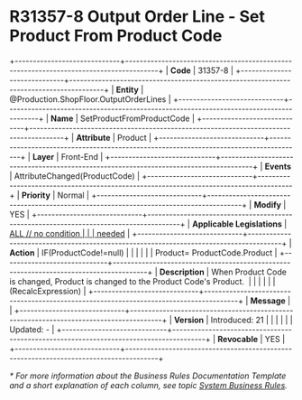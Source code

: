 ﻿---
erp.type: front-end-business-rule
erp.entity: Production.ShopFloor.OutputOrderLines
---

# R31357-8 Output Order Line - Set Product From Product Code
+-----------------------------+---------------------------------------------------------------------------------------+
| **Code**                    | 31357-8                                                                               |
+-----------------------------+---------------------------------------------------------------------------------------+
| **Entity**                  | @Production.ShopFloor.OutputOrderLines                                                |
+-----------------------------+---------------------------------------------------------------------------------------+
| **Name**                    | SetProductFromProductCode                                                             |
+-----------------------------+---------------------------------------------------------------------------------------+
| **Attribute**               | Product                                                                               |
+-----------------------------+---------------------------------------------------------------------------------------+
| **Layer**                   | Front-End                                                                             |
+-----------------------------+---------------------------------------------------------------------------------------+
| **Events**                  | AttributeChanged(ProductCode)                                                         |
+-----------------------------+---------------------------------------------------------------------------------------+
| **Priority**                | Normal                                                                                |
+-----------------------------+---------------------------------------------------------------------------------------+
| **Modify**                  | YES                                                                                   |
+-----------------------------+---------------------------------------------------------------------------------------+
| **Applicable Legislations** | [ALL // no condition                                                                  |
|                             | needed](xref:applicable-legislations)                                                 |
+-----------------------------+---------------------------------------------------------------------------------------+
| **Action**                  | IF(ProductCode!=null)                                                                 |
|                             |                                                                                       |
|                             | Product= ProductCode.Product                                                          |
+-----------------------------+---------------------------------------------------------------------------------------+
| **Description**             | When Product Code is changed, Product is changed to the Product Code\'s Product.      |
|                             |                                                                                       |
|                             | (RecalcExpression)                                                                    |
+-----------------------------+---------------------------------------------------------------------------------------+
| **Message**                 |                                                                                       |
+-----------------------------+---------------------------------------------------------------------------------------+
| **Version**                 | Introduced: 21                                                                        |
|                             |                                                                                       |
|                             | Updated: -                                                                            |
+-----------------------------+---------------------------------------------------------------------------------------+
| **Revocable**               | YES                                                                                   |
+-----------------------------+---------------------------------------------------------------------------------------+

*\* For more information about the Business Rules Documentation Template and a short explanation of each column, see
topic [System Business Rules](../templates/template-description-system-business-rules.md).*
